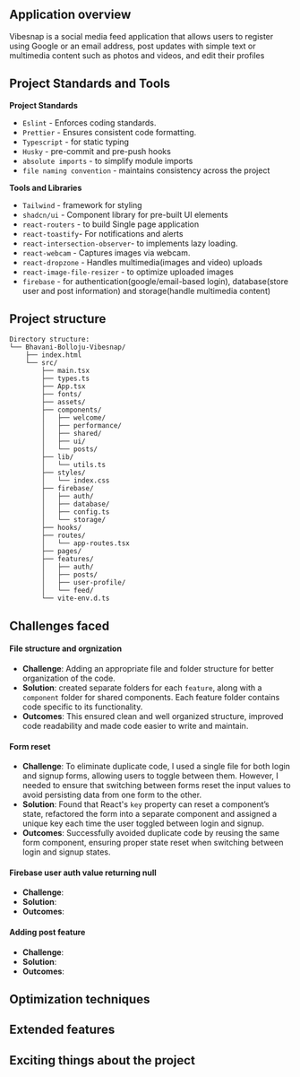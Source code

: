 ## Application overview
Vibesnap is a social media feed application that allows users to register using Google or an email address, post updates with simple text or multimedia content such as photos and videos, and edit their profiles

## Project Standards and Tools
**Project Standards** 
- `Eslint` - Enforces coding standards.
- `Prettier` - Ensures consistent code formatting.
- `Typescript` - for static typing 
- `Husky` - pre-commit and pre-push hooks
- `absolute imports` - to simplify module imports
- `file naming convention` - maintains consistency across the project

**Tools and Libraries**
- `Tailwind` - framework for styling
- `shadcn/ui` - Component library for pre-built UI elements
- `react-routers` - to build Single page application
- `react-toastify`- For notifications and alerts
- `react-intersection-observer`- to implements lazy loading.
- `react-webcam` - Captures images via webcam.
- `react-dropzone` - Handles multimedia(images and video) uploads
- `react-image-file-resizer` - to optimize uploaded images
- `firebase` - for authentication(google/email-based login), database(store user and post information) and storage(handle multimedia content)

## Project structure
```
Directory structure:
└── Bhavani-Bolloju-Vibesnap/
    ├── index.html
    └── src/
        ├── main.tsx
        ├── types.ts
        ├── App.tsx
        ├── fonts/
        ├── assets/
        ├── components/
        │   ├── welcome/
        │   ├── performance/
        │   ├── shared/
        │   ├── ui/
        │   └── posts/
        ├── lib/
        │   └── utils.ts
        ├── styles/
        │   └── index.css
        ├── firebase/
        │   ├── auth/
        │   ├── database/
        │   ├── config.ts
        │   └── storage/
        ├── hooks/
        ├── routes/
        │   └── app-routes.tsx
        ├── pages/
        ├── features/
        │   ├── auth/
        │   ├── posts/
        │   ├── user-profile/
        │   └── feed/
        └── vite-env.d.ts
```

## Challenges faced

#### File structure and orgnization
- **Challenge**: Adding an appropriate file and folder structure for better organization of the code.
- **Solution**: created separate folders for each `feature`, along with a `component` folder for shared components. Each feature folder contains code specific to its functionality.
- **Outcomes**: This ensured clean and well organized structure, improved code readability and made code easier to write and maintain. 

#### Form reset
- **Challenge**: To eliminate duplicate code, I used a single file for both login and signup forms, allowing users to toggle between them. However, I needed to ensure that switching between forms reset the input values to avoid persisting data from one form to the other.
- **Solution**: Found that React's `key` property can reset a component’s state, refactored the form into a separate component and assigned a unique key each time the user toggled between login and signup.
- **Outcomes**: Successfully avoided duplicate code by reusing the same form component, ensuring proper state reset when switching between login and signup states.

#### Firebase user auth value returning null
- **Challenge**: 
- **Solution**:
- **Outcomes**:

#### Adding post feature
- **Challenge**:
- **Solution**:
- **Outcomes**:





## Optimization techniques

## Extended features

## Exciting things about the project
























